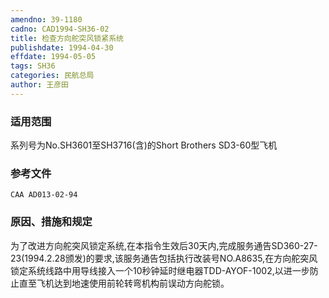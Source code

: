 ```yaml
---
amendno: 39-1180  
cadno: CAD1994-SH36-02  
title: 检查方向舵突风锁紧系统  
publishdate: 1994-04-30  
effdate: 1994-05-05  
tags: SH36  
categories: 民航总局  
author: 王彦田  
---
```

  
### 适用范围  
系列号为No.SH3601至SH3716(含)的Short Brothers SD3-60型飞机  
  
<!--more-->  
### 参考文件  
    CAA AD013-02-94       
  
### 原因、措施和规定  
为了改进方向舵突风锁定系统,在本指令生效后30天内,完成服务通告SD360-27-23(1994.2.28颁发)的要求,该服务通告包括执行改装号NO.A8635,在方向舵突风锁定系统线路中用导线接入一个10秒钟延时继电器TDD-AYOF-1002,以进一步防止直至飞机达到地速使用前轮转弯机构前误动方向舵锁。  
